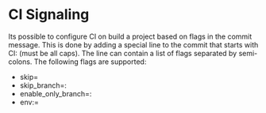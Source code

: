 # CI Signaling

Its possible to configure CI on build a project based on flags in the commit message. This is done by adding a special line to the commit that starts with CI: (must be all caps). The line can contain a list of flags separated by semi-colons. The following flags are supported:
- skip=<Name of stage>
- skip_branch=<Name of parallel branch to skip>:<Name of parent stage>
- enable_only_branch=<Name of parallel branch to enable>:<Name of parent stage>
- env:<Name of environment variable>=<Value of environment variable>
